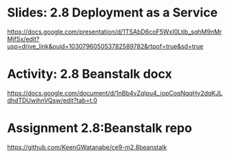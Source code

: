# Slides: 2.8 Deployment as a Service
https://docs.google.com/presentation/d/1TSAbD6coF5WxI0Ltib_sqhM9nMrMjfSx/edit?usp=drive_link&ouid=103079605053782589782&rtpof=true&sd=true

# Activity: 2.8 Beanstalk docx
https://docs.google.com/document/d/1nBb4vZqlpu4_jopCoqNqqHy2dqKJLdhdTDUwihnVQsw/edit?tab=t.0

# Assignment 2.8:Beanstalk repo
https://github.com/KeenGWatanabe/ce9-m2.8beanstalk